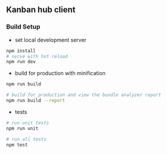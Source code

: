 ## Kanban hub client

### Build Setup
* set local development server
```bash
npm install
# serve with hot reload
npm run dev
```

* build for production with minification
```bash
npm run build

# build for production and view the bundle analyzer report
npm run build --report
```

* tests
```bash
# run unit tests
npm run unit

# run all tests
npm test
```
